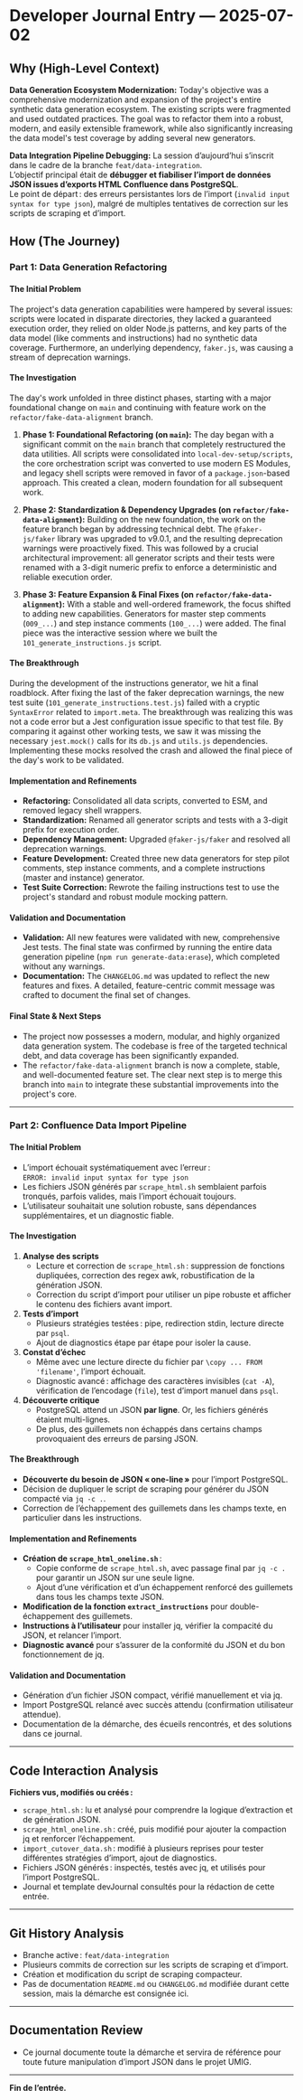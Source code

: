 # Developer Journal Entry — 2025-07-02

## Why (High-Level Context)

**Data Generation Ecosystem Modernization:**
Today's objective was a comprehensive modernization and expansion of the project's entire synthetic data generation ecosystem. The existing scripts were fragmented and used outdated practices. The goal was to refactor them into a robust, modern, and easily extensible framework, while also significantly increasing the data model's test coverage by adding several new generators.

**Data Integration Pipeline Debugging:**
La session d’aujourd’hui s’inscrit dans le cadre de la branche `feat/data-integration`.  
L’objectif principal était de **débugger et fiabiliser l’import de données JSON issues d’exports HTML Confluence dans PostgreSQL**.  
Le point de départ : des erreurs persistantes lors de l’import (`invalid input syntax for type json`), malgré de multiples tentatives de correction sur les scripts de scraping et d’import.

## How (The Journey)

### Part 1: Data Generation Refactoring

#### The Initial Problem
The project's data generation capabilities were hampered by several issues: scripts were located in disparate directories, they lacked a guaranteed execution order, they relied on older Node.js patterns, and key parts of the data model (like comments and instructions) had no synthetic data coverage. Furthermore, an underlying dependency, `faker.js`, was causing a stream of deprecation warnings.

#### The Investigation
The day's work unfolded in three distinct phases, starting with a major foundational change on `main` and continuing with feature work on the `refactor/fake-data-alignment` branch.

1.  **Phase 1: Foundational Refactoring (on `main`):** The day began with a significant commit on the `main` branch that completely restructured the data utilities. All scripts were consolidated into `local-dev-setup/scripts`, the core orchestration script was converted to use modern ES Modules, and legacy shell scripts were removed in favor of a `package.json`-based approach. This created a clean, modern foundation for all subsequent work.

2.  **Phase 2: Standardization & Dependency Upgrades (on `refactor/fake-data-alignment`):** Building on the new foundation, the work on the feature branch began by addressing technical debt. The `@faker-js/faker` library was upgraded to v9.0.1, and the resulting deprecation warnings were proactively fixed. This was followed by a crucial architectural improvement: all generator scripts and their tests were renamed with a 3-digit numeric prefix to enforce a deterministic and reliable execution order.

3.  **Phase 3: Feature Expansion & Final Fixes (on `refactor/fake-data-alignment`):** With a stable and well-ordered framework, the focus shifted to adding new capabilities. Generators for master step comments (`009_...`) and step instance comments (`100_...`) were added. The final piece was the interactive session where we built the `101_generate_instructions.js` script.

#### The Breakthrough
During the development of the instructions generator, we hit a final roadblock. After fixing the last of the faker deprecation warnings, the new test suite (`101_generate_instructions.test.js`) failed with a cryptic `SyntaxError` related to `import.meta`. The breakthrough was realizing this was not a code error but a Jest configuration issue specific to that test file. By comparing it against other working tests, we saw it was missing the necessary `jest.mock()` calls for its `db.js` and `utils.js` dependencies. Implementing these mocks resolved the crash and allowed the final piece of the day's work to be validated.

#### Implementation and Refinements
- **Refactoring:** Consolidated all data scripts, converted to ESM, and removed legacy shell wrappers.
- **Standardization:** Renamed all generator scripts and tests with a 3-digit prefix for execution order.
- **Dependency Management:** Upgraded `@faker-js/faker` and resolved all deprecation warnings.
- **Feature Development:** Created three new data generators for step pilot comments, step instance comments, and a complete instructions (master and instance) generator.
- **Test Suite Correction:** Rewrote the failing instructions test to use the project's standard and robust module mocking pattern.

#### Validation and Documentation
- **Validation:** All new features were validated with new, comprehensive Jest tests. The final state was confirmed by running the entire data generation pipeline (`npm run generate-data:erase`), which completed without any warnings.
- **Documentation:** The `CHANGELOG.md` was updated to reflect the new features and fixes. A detailed, feature-centric commit message was crafted to document the final set of changes.

#### Final State & Next Steps
- The project now possesses a modern, modular, and highly organized data generation system. The codebase is free of the targeted technical debt, and data coverage has been significantly expanded.
- The `refactor/fake-data-alignment` branch is now a complete, stable, and well-documented feature set. The clear next step is to merge this branch into `main` to integrate these substantial improvements into the project's core.

---

### Part 2: Confluence Data Import Pipeline

#### The Initial Problem
- L’import échouait systématiquement avec l’erreur :  
  `ERROR: invalid input syntax for type json`
- Les fichiers JSON générés par `scrape_html.sh` semblaient parfois tronqués, parfois valides, mais l’import échouait toujours.
- L’utilisateur souhaitait une solution robuste, sans dépendances supplémentaires, et un diagnostic fiable.

#### The Investigation
1.  **Analyse des scripts**  
    - Lecture et correction de `scrape_html.sh` : suppression de fonctions dupliquées, correction des regex awk, robustification de la génération JSON.
    - Correction du script d’import pour utiliser un pipe robuste et afficher le contenu des fichiers avant import.
2.  **Tests d’import**  
    - Plusieurs stratégies testées : pipe, redirection stdin, lecture directe par `psql`.
    - Ajout de diagnostics étape par étape pour isoler la cause.
3.  **Constat d’échec**  
    - Même avec une lecture directe du fichier par `\copy ... FROM 'filename'`, l’import échouait.
    - Diagnostic avancé : affichage des caractères invisibles (`cat -A`), vérification de l’encodage (`file`), test d’import manuel dans `psql`.
4.  **Découverte critique**  
    - PostgreSQL attend un JSON **par ligne**. Or, les fichiers générés étaient multi-lignes.
    - De plus, des guillemets non échappés dans certains champs provoquaient des erreurs de parsing JSON.

#### The Breakthrough
- **Découverte du besoin de JSON « one-line »** pour l’import PostgreSQL.
- Décision de dupliquer le script de scraping pour générer du JSON compacté via `jq -c .`.
- Correction de l’échappement des guillemets dans les champs texte, en particulier dans les instructions.

#### Implementation and Refinements
- **Création de `scrape_html_oneline.sh`** :  
  - Copie conforme de `scrape_html.sh`, avec passage final par `jq -c .` pour garantir un JSON sur une seule ligne.
  - Ajout d’une vérification et d’un échappement renforcé des guillemets dans tous les champs texte JSON.
- **Modification de la fonction `extract_instructions`** pour double-échappement des guillemets.
- **Instructions à l’utilisateur** pour installer jq, vérifier la compacité du JSON, et relancer l’import.
- **Diagnostic avancé** pour s’assurer de la conformité du JSON et du bon fonctionnement de jq.

#### Validation and Documentation
- Génération d’un fichier JSON compact, vérifié manuellement et via jq.
- Import PostgreSQL relancé avec succès attendu (confirmation utilisateur attendue).
- Documentation de la démarche, des écueils rencontrés, et des solutions dans ce journal.

---

## Code Interaction Analysis

**Fichiers vus, modifiés ou créés :**
- `scrape_html.sh` : lu et analysé pour comprendre la logique d’extraction et de génération JSON.
- `scrape_html_oneline.sh` : créé, puis modifié pour ajouter la compaction jq et renforcer l’échappement.
- `import_cutover_data.sh` : modifié à plusieurs reprises pour tester différentes stratégies d’import, ajout de diagnostics.
- Fichiers JSON générés : inspectés, testés avec jq, et utilisés pour l’import PostgreSQL.
- Journal et template devJournal consultés pour la rédaction de cette entrée.

---

## Git History Analysis

- Branche active : `feat/data-integration`
- Plusieurs commits de correction sur les scripts de scraping et d’import.
- Création et modification du script de scraping compacteur.
- Pas de documentation `README.md` ou `CHANGELOG.md` modifiée durant cette session, mais la démarche est consignée ici.

---

## Documentation Review

- Ce journal documente toute la démarche et servira de référence pour toute future manipulation d’import JSON dans le projet UMIG.

---

**Fin de l’entrée.**
